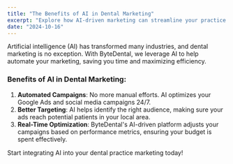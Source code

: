 ```yaml
---
title: "The Benefits of AI in Dental Marketing"
excerpt: "Explore how AI-driven marketing can streamline your practice and help attract new patients."
date: "2024-10-16"
---
```


Artificial intelligence (AI) has transformed many industries, and dental marketing is no exception. With ByteDental, we leverage AI to help automate your marketing, saving you time and maximizing efficiency.

### Benefits of AI in Dental Marketing:
1. **Automated Campaigns**: No more manual efforts. AI optimizes your Google Ads and social media campaigns 24/7.
2. **Better Targeting**: AI helps identify the right audience, making sure your ads reach potential patients in your local area.
3. **Real-Time Optimization**: ByteDental's AI-driven platform adjusts your campaigns based on performance metrics, ensuring your budget is spent effectively.

Start integrating AI into your dental practice marketing today!
